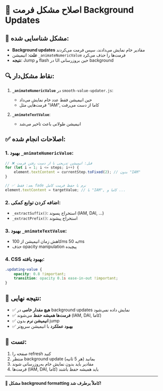 # 🔧 اصلاح مشکل فرمت Background Updates

## 🐛 مشکل شناسایی شده:
- **Background updates** مقادیر خام نمایش می‌دادند، سپس فرمت می‌کردند
- **علت**: انیمیشن `_animateNumericValue` فرمت‌ها را حذف می‌کرد
- **نتیجه**: Jump و flash در UI حین بروزرسانی background

## 🔍 نقاط مشکل‌دار:
1. **`_animateNumericValue`** در `smooth-value-updater.js`:
   - حین انیمیشن فقط عدد خام نمایش می‌داد
   - فرمت‌هایی مثل "IAM", کاما از دست می‌رفت
   
2. **`_animateTextValue`**:
   - انیمیشن طولانی باعث تاخیر می‌شد

## ✅ اصلاحات انجام شده:

### 1. بهبود `_animateNumericValue`:
```javascript
// ❌ قبل: انیمیشن تدریجی با از دست رفتن فرمت
for (let i = 1; i <= steps; i++) {
    element.textContent = currentStep.toFixed(2); // بدون "IAM"
}

// ✅ بعد: فقط fade نرم با حفظ فرمت کامل
element.textContent = targetValue; // با "IAM", کاما و ...
```

### 2. اضافه کردن توابع کمکی:
- `_extractSuffix()`: استخراج پسوند (IAM, DAI, ...)
- `_extractPrefix()`: استخراج پیشوند

### 3. بهبود `_animateTextValue`:
- کاهش زمان انیمیشن از 100ms به 50ms
- حذف opacity manipulation پیچیده

### 4. CSS بهبود یافته:
```css
.updating-value {
    opacity: 0.8 !important;
    transition: opacity 0.1s ease-in-out !important;
}
```

## 🎯 نتیجه نهایی:
- ✅ **هیچ مقدار خامی** در background updates نمایش داده نمی‌شود
- ✅ **فرمت‌ها همیشه حفظ** می‌شوند (IAM, DAI, کاما)
- ✅ **انیمیشن نرم** بدون jump
- ✅ **بهبود عملکرد** با انیمیشن سریع‌تر

## 🧪 تست:
1. صفحه را refresh کنید
2. منتظر background update بمانید (هر 5 ثانیه)
3. مقادیر باید بدون نمایش خام به‌روزرسانی شوند
4. فرمت‌ها (IAM, DAI, کاما) باید همیشه حفظ باشند

---
**🎉 مشکل background formatting کاملاً برطرف شد!**